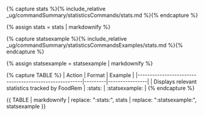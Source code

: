 <!-- markdownlint-disable-file first-line-h1 -->

<!-- ===== DECLARE VARIABLES ===== -->
<!-- markdownlint-disable -->
{% capture stats %}{% include_relative _ug/commandSummary/statisticsCommands/stats.md %}{% endcapture %}

{% assign stats = stats | markdownify %}

{% capture statsexample %}{% include_relative _ug/commandSummary/statisticsCommandsExamples/stats.md %}{% endcapture %}

{% assign statsexample = statsexample | markdownify %}
<!-- markdownlint-restore -->

<!-- ===== CREATE TABLE FORMATTING IN NORMAL+ MARKDOWN ===== -->
<!-- WE USE :variable: FOR VALUES THAT ARE TO BE SUBSTITUTED -->
{% capture TABLE %}
| Action                                                | Format  | Example        |
|-------------------------------------------------------|---------|----------------|
| Displays relevant statistics tracked by FoodRem       | :stats: | :statsexample: |
{% endcapture %}

<!-- ===== RENDER THE ACTUAL TABLE ===== -->
{{ TABLE
| markdownify
| replace: ":stats:", stats
| replace: ":statsexample:", statsexample
}}
